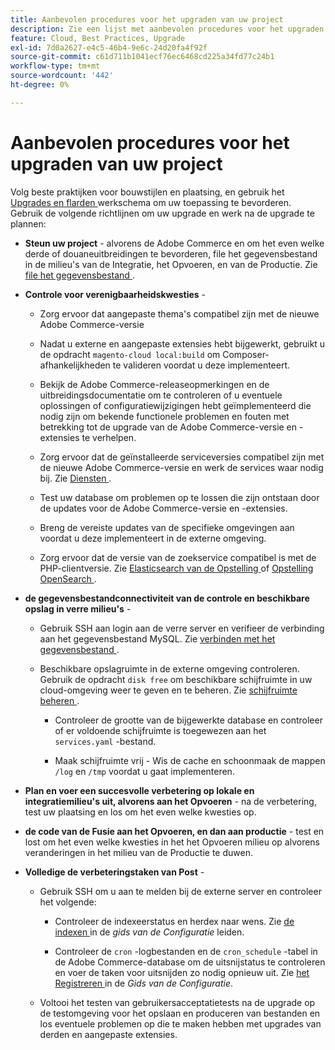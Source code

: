 ```yaml
---
title: Aanbevolen procedures voor het upgraden van uw project
description: Zie een lijst met aanbevolen procedures voor het upgraden van uw projectbestanden.
feature: Cloud, Best Practices, Upgrade
exl-id: 7d0a2627-e4c5-46b4-9e6c-24d20fa4f92f
source-git-commit: c61d711b1041ecf76ec6468cd225a34fd77c24b1
workflow-type: tm+mt
source-wordcount: '442'
ht-degree: 0%

---
```


# Aanbevolen procedures voor het upgraden van uw project

Volg beste praktijken voor bouwstijlen en plaatsing, en gebruik het [ Upgrades en flarden ](../development/commerce-version.md) werkschema om uw toepassing te bevorderen. Gebruik de volgende richtlijnen om uw upgrade en werk na de upgrade te plannen:

- **Steun uw project** - alvorens de Adobe Commerce en om het even welke derde of douaneuitbreidingen te bevorderen, file het gegevensbestand in de milieu&#39;s van de Integratie, het Opvoeren, en van de Productie. Zie [ file het gegevensbestand ](../development/commerce-version.md#project-backup).

- **Controle voor verenigbaarheidskwesties** -

   - Zorg ervoor dat aangepaste thema&#39;s compatibel zijn met de nieuwe Adobe Commerce-versie

   - Nadat u externe en aangepaste extensies hebt bijgewerkt, gebruikt u de opdracht `magento-cloud local:build` om Composer-afhankelijkheden te valideren voordat u deze implementeert.

   - Bekijk de Adobe Commerce-releaseopmerkingen en de uitbreidingsdocumentatie om te controleren of u eventuele oplossingen of configuratiewijzigingen hebt geïmplementeerd die nodig zijn om bekende functionele problemen en fouten met betrekking tot de upgrade van de Adobe Commerce-versie en -extensies te verhelpen.

   - Zorg ervoor dat de geïnstalleerde serviceversies compatibel zijn met de nieuwe Adobe Commerce-versie en werk de services waar nodig bij. Zie [ Diensten ](../services/services-yaml.md).

   - Test uw database om problemen op te lossen die zijn ontstaan door de updates voor de Adobe Commerce-versie en -extensies.

   - Breng de vereiste updates van de specifieke omgevingen aan voordat u deze implementeert in de externe omgeving.

   - Zorg ervoor dat de versie van de zoekservice compatibel is met de PHP-clientversie. Zie [ Elasticsearch van de Opstelling ](../services/elasticsearch.md) of [ Opstelling OpenSearch ](../services/opensearch.md).

- **de gegevensbestandconnectiviteit van de controle en beschikbare opslag in verre milieu&#39;s** -

   - Gebruik SSH aan login aan de verre server en verifieer de verbinding aan het gegevensbestand MySQL. Zie [ verbinden met het gegevensbestand ](../services/mysql.md#connect-to-the-database).

   - Beschikbare opslagruimte in de externe omgeving controleren. Gebruik de opdracht `disk free` om beschikbare schijfruimte in uw cloud-omgeving weer te geven en te beheren. Zie [ schijfruimte beheren ](../storage/manage-disk-space.md).

      - Controleer de grootte van de bijgewerkte database en controleer of er voldoende schijfruimte is toegewezen aan het `services.yaml` -bestand.

      - Maak schijfruimte vrij - Wis de cache en schoonmaak de mappen `/log` en `/tmp` voordat u gaat implementeren.

- **Plan en voer een succesvolle verbetering op lokale en integratiemilieu&#39;s uit, alvorens aan het Opvoeren** - na de verbetering, test uw plaatsing en los om het even welke kwesties op.

- **de code van de Fusie aan het Opvoeren, en dan aan productie** - test en lost om het even welke kwesties in het het Opvoeren milieu op alvorens veranderingen in het milieu van de Productie te duwen.

- **Volledige de verbeteringstaken van Post** -

   - Gebruik SSH om u aan te melden bij de externe server en controleer het volgende:

      - Controleer de indexeerstatus en herdex naar wens. Zie [ de indexen ](https://experienceleague.adobe.com/docs/commerce-operations/configuration-guide/cli/manage-indexers.html) in de _gids van de Configuratie_ leiden.

      - Controleer de `cron` -logbestanden en de `cron_schedule` -tabel in de Adobe Commerce-database om de uitsnijstatus te controleren en voer de taken voor uitsnijden zo nodig opnieuw uit.
Zie [ het Registreren ](https://experienceleague.adobe.com/docs/commerce-operations/configuration-guide/cli/configure-cron-jobs.html#logging) in de _Gids van de Configuratie_.

   - Voltooi het testen van gebruikersacceptatietests na de upgrade op de testomgeving voor het opslaan en produceren van bestanden en los eventuele problemen op die te maken hebben met upgrades van derden en aangepaste extensies.
